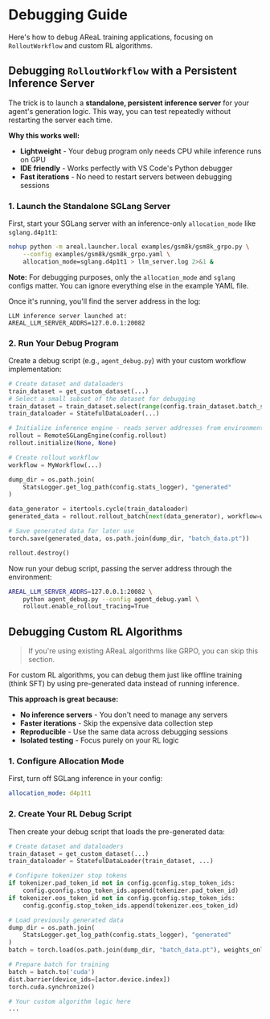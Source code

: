 # Debugging Guide

Here's how to debug AReaL training applications, focusing on `RolloutWorkflow` and
custom RL algorithms.

## Debugging `RolloutWorkflow` with a Persistent Inference Server

The trick is to launch a **standalone, persistent inference server** for your agent's
generation logic. This way, you can test repeatedly without restarting the server each
time.

**Why this works well:**

- **Lightweight** - Your debug program only needs CPU while inference runs on GPU
- **IDE friendly** - Works perfectly with VS Code's Python debugger
- **Fast iterations** - No need to restart servers between debugging sessions

### 1. Launch the Standalone SGLang Server

First, start your SGLang server with an inference-only `allocation_mode` like
`sglang.d4p1t1`:

```bash
nohup python -m areal.launcher.local examples/gsm8k/gsm8k_grpo.py \
    --config examples/gsm8k/gsm8k_grpo.yaml \
    allocation_mode=sglang.d4p1t1 > llm_server.log 2>&1 &
```

**Note:** For debugging purposes, only the `allocation_mode` and `sglang` configs
matter. You can ignore everything else in the example YAML file.

Once it's running, you'll find the server address in the log:

```
LLM inference server launched at: AREAL_LLM_SERVER_ADDRS=127.0.0.1:20082
```

### 2. Run Your Debug Program

Create a debug script (e.g., `agent_debug.py`) with your custom workflow implementation:

```python
# Create dataset and dataloaders
train_dataset = get_custom_dataset(...)
# Select a small subset of the dataset for debugging
train_dataset = train_dataset.select(range(config.train_dataset.batch_size))
train_dataloader = StatefulDataLoader(...)

# Initialize inference engine - reads server addresses from environment variable
rollout = RemoteSGLangEngine(config.rollout)
rollout.initialize(None, None)

# Create rollout workflow
workflow = MyWorkflow(...)

dump_dir = os.path.join(
    StatsLogger.get_log_path(config.stats_logger), "generated"
)

data_generator = itertools.cycle(train_dataloader)
generated_data = rollout.rollout_batch(next(data_generator), workflow=workflow)

# Save generated data for later use
torch.save(generated_data, os.path.join(dump_dir, "batch_data.pt"))

rollout.destroy()
```

Now run your debug script, passing the server address through the environment:

```bash
AREAL_LLM_SERVER_ADDRS=127.0.0.1:20082 \
    python agent_debug.py --config agent_debug.yaml \
    rollout.enable_rollout_tracing=True
```

## Debugging Custom RL Algorithms

> If you're using existing AReaL algorithms like GRPO, you can skip this section.

For custom RL algorithms, you can debug them just like offline training (think SFT) by
using pre-generated data instead of running inference.

**This approach is great because:**

- **No inference servers** - You don't need to manage any servers
- **Faster iterations** - Skip the expensive data collection step
- **Reproducible** - Use the same data across debugging sessions
- **Isolated testing** - Focus purely on your RL logic

### 1. Configure Allocation Mode

First, turn off SGLang inference in your config:

```yaml
allocation_mode: d4p1t1
```

### 2. Create Your RL Debug Script

Then create your debug script that loads the pre-generated data:

```python
# Create dataset and dataloaders
train_dataset = get_custom_dataset(...)
train_dataloader = StatefulDataLoader(train_dataset, ...)

# Configure tokenizer stop tokens
if tokenizer.pad_token_id not in config.gconfig.stop_token_ids:
    config.gconfig.stop_token_ids.append(tokenizer.pad_token_id)
if tokenizer.eos_token_id not in config.gconfig.stop_token_ids:
    config.gconfig.stop_token_ids.append(tokenizer.eos_token_id)

# Load previously generated data
dump_dir = os.path.join(
    StatsLogger.get_log_path(config.stats_logger), "generated"
)
batch = torch.load(os.path.join(dump_dir, "batch_data.pt"), weights_only=False)

# Prepare batch for training
batch = batch.to('cuda')
dist.barrier(device_ids=[actor.device.index])
torch.cuda.synchronize()

# Your custom algorithm logic here
...
```
